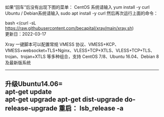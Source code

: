 如果“回车”后没有出现下图的菜单：
CentOS 系统请输入
yum install -y curl
Ubuntu / Debian系统请输入
sudo apt install -y curl
然后再次运行上面的命令：

bash <(curl -sL https://raw.githubusercontent.com/becapital/xray/main/xray.sh)   
更新日：2022-03-17

Xray 一键脚本可以配置常规 VMESS 协议、VMESS+KCP、VMESS+websocket+TLS+Nginx、VLESS+TCP+XTLS、VLESS+TCP+TLS、trojan、trojan+XTLS 等多种组合，支持 CentOS 7/8、Ubuntu 16.04、Debian 8 及最新版系统

-------------------------------------------
升级Ubuntu14.06=  
apt-get update   
apt-get upgrade
apt-get dist-upgrade
do-release-upgrade
重启：
lsb_release -a
--------------------------------------------
